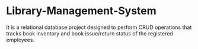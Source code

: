 # Library-Management-System
It is a relational database project designed to perform CRUD operations that tracks book inventory and book issue/return status of the registered employees.
